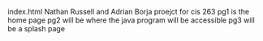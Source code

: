 index.html
Nathan Russell and Adrian Borja proejct for cis 263
pg1 is the home page
pg2 will be where the java program will be accessible
pg3 will be a splash page